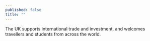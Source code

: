 ```yaml
---
published: false
title: ""
---
```

The UK supports international trade and investment, and welcomes travellers and students from across the world.